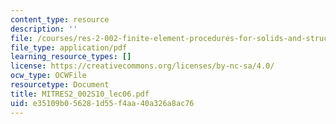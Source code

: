 ```yaml
---
content_type: resource
description: ''
file: /courses/res-2-002-finite-element-procedures-for-solids-and-structures-spring-2010/e35109b056281d55f4aa40a326a8ac76_MITRES2_002S10_lec06.pdf
file_type: application/pdf
learning_resource_types: []
license: https://creativecommons.org/licenses/by-nc-sa/4.0/
ocw_type: OCWFile
resourcetype: Document
title: MITRES2_002S10_lec06.pdf
uid: e35109b0-5628-1d55-f4aa-40a326a8ac76
---
```

